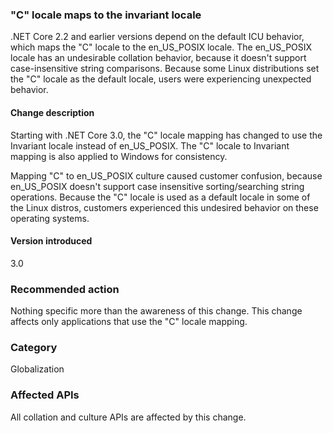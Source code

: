 ### "C" locale maps to the invariant locale

.NET Core 2.2 and earlier versions depend on the default ICU behavior, which maps the "C" locale to the en_US_POSIX locale. The en_US_POSIX locale has an undesirable collation behavior, because it doesn't support case-insensitive string comparisons. Because some Linux distributions set the "C" locale as the default locale, users were experiencing unexpected behavior.

#### Change description

Starting with .NET Core 3.0, the "C" locale mapping has changed to use the Invariant locale instead of en_US_POSIX. The "C" locale to Invariant mapping is also applied to Windows for consistency.

Mapping "C" to en_US_POSIX culture caused customer confusion, because en_US_POSIX doesn't support case insensitive sorting/searching string operations. Because the "C" locale is used as a default locale in some of the Linux distros, customers experienced this undesired behavior on these operating systems.

#### Version introduced

3.0

### Recommended action

Nothing specific more than the awareness of this change. This change affects only applications that use the "C" locale mapping.

### Category

Globalization

### Affected APIs

All collation and culture APIs are affected by this change.

<!--

-->
